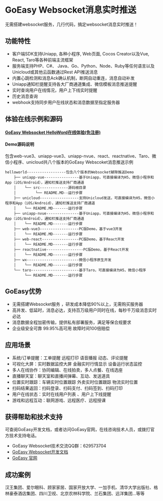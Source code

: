 # GoEasy Websocket消息实时推送

无需搭建websocket服务，几行代码，搞定websocket消息实时推送！

## 功能特性
* 客户端SDK支持Uniapp, 各种小程序, Web页面, Cocos Creator以及Vue, React, Taro等各种前端主流框架
* 服务端支持PHP、C#、 Java、Go、Python、Node、Ruby等任何语言以及Unicloud或其他云函数通过Rest API推送消息
* 内置心跳检测和消息Ack确认机制，断网自动重连，消息自动补发
* Uniapp通知栏提醒支持各大厂商通道集成、微信模板消息推送提醒
* 实时查询用户在线情况，用户上下线实时提醒
* 历史消息查询
* webhook支持同步用户在线状态和消息数据至指定服务器

## 体验在线示例和源码
#### [GoEasy Websocket HelloWord在线体验(免注册)](https://www.goeasy.io/cn/demos/demos.html#helloworld)
#### Demo源码说明

包含web-vue3、uniapp-vue3、uniapp-nvue、react、reactnative、Taro、微信小程序、unicloud共八个版本的GoEasy Webscoket消息推送示例

````
helloworld------------------包含八个版本的Websocket罅隙推送Demo
    ├── uniapp-vue----------------基于Uniapp，可直接编译为H5，微信小程序和App（iOS/Android），通知栏推送支持厂商通道
    │    └── src-------------源码根目录  
    │         └── README.MD--运行步骤
    ├── unicloud------------------支持Unicloud发送，可直接编译为H5，微信小程序和App（iOS/Android），通知栏推送支持厂商通道
    │    └── README.MD-------运行步骤
    ├── uniapp-nvue---------------基于Uniapp，可直接编译为H5，微信小程序和App（iOS/Android），通知栏推送支持厂商通道
    │    └── README.MD-------运行步骤
    ├── web-vue3------------------PC版Demo，基于vue3开发   
    │    └── README.MD-------运行步骤
    ├── web-react-----------------PC版Demo，基于React开发
    │    └── README.MD-------运行步骤
    ├── reactnative-----------------PC版Demo，基于React开发
    │    └── README.MD-------运行步骤
    ├── wx------------------------微信小程序原生开发
    │    └── README.MD-------运行步骤
    └── taro----------------------基于Taro，可直接编译为H5，微信小程序
         └── README.MD-------运行步骤
````


## GoEasy优势
* 无需搭建Websocket服务 ，研发成本降低90%以上，无需购买服务器
* 高并发、低延时，消息必达，支持百万级用户同时在线，每秒千万级消息实时必达
* 消息数据全程加密传输，提供私有部署服务，满足等保合规要求
* 企业级安全可靠 99.95%高可用 故障时间100倍赔偿

## 应用场景
* 系统/订单提醒：工单提醒 远程打印 语音播报 动态、评论提醒
* 可视化大屏：实时数据监控大屏 金融实时行情显示 设备运行状态监控
* 多人在线协作：协同编辑、在线拍卖，多人点餐、在线选座
* 直播聊天室：聊天室和直播间弹幕、互动、发送道具
* 位置实时跟踪：车辆实时位置跟踪 外卖实时位置跟踪 物流实时位置
* 扫码结果返回：扫码登录、扫码支付、扫码签到、扫码打印
* 用户在线状态：实时在线用户列表 、用户上下线提醒
* 游戏和远程互动：联网游戏、远程医疗、远程授课


## 获得帮助和技术支持
可查阅GoEasy开发文档，或者访问GoEasy官网，在线咨询技术人员，或拨打官方技术支持电话。
* GoEasy Websocket技术交流QQ群：629573704
* [GoEasy Websocket开发文档](https://docs.goeasy.io/2.x/pubsub/get-start)
* [GoEasy 官网](https://www.goeasy.io)


## 成功案例
汉王集团、爱尔眼科、顾家家居、国家开放大学、一加手机、清华大学出版社、格林豪泰酒店集团、四川卫视、北京农林科学院、兰石集团、远洋集团...等等


